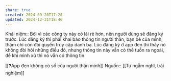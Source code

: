 ```yaml
---
share: true
created: 2024-09-20T17:20
updated: 2024-12-31T18:46
---
```

Khái niệm:: 
Bởi vì các công ty này có lãi rẻ hơn, nên người dùng sẽ đăng ký trước. Lúc đăng ký thì phải khai báo thông tin người thân, bạn bè của mình, thậm chí còn đòi quyền truy cập danh bạ. Lúc đăng ký ở app đen thì thấy nó không đòi hỏi những điều đó, nhưng thông tin này vẫn có thể tuồn ra ngoài, để khi mình xù thì nó vẫn có thông tin.

[[❓App đen không có số của người thân mình]]
Nguồn:: [[Tự ngẫm nghĩ, trải nghiệm]]